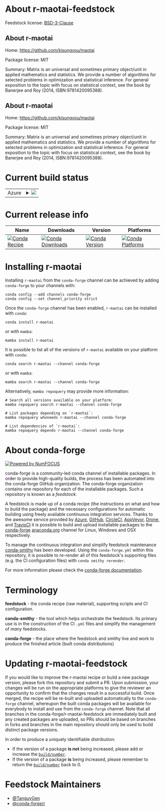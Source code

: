 About r-maotai-feedstock
========================

Feedstock license: [BSD-3-Clause](https://github.com/conda-forge/r-maotai-feedstock/blob/main/LICENSE.txt)


About r-maotai
--------------

Home: https://github.com/kisungyou/maotai

Package license: MIT

Summary: Matrix is an universal and sometimes primary object/unit in applied mathematics and statistics. We provide a number of algorithms for selected problems in optimization and statistical inference. For general exposition to the topic with focus on statistical context, see the book by Banerjee and Roy (2014, ISBN:9781420095388).

About r-maotai
--------------

Home: https://github.com/kisungyou/maotai

Package license: MIT

Summary: Matrix is an universal and sometimes primary object/unit in applied mathematics and statistics. We provide a number of algorithms for selected problems in optimization and statistical inference. For general exposition to the topic with focus on statistical context, see the book by Banerjee and Roy (2014, ISBN:9781420095388).

Current build status
====================


<table>
    
  <tr>
    <td>Azure</td>
    <td>
      <details>
        <summary>
          <a href="https://dev.azure.com/conda-forge/feedstock-builds/_build/latest?definitionId=19845&branchName=main">
            <img src="https://dev.azure.com/conda-forge/feedstock-builds/_apis/build/status/r-maotai-feedstock?branchName=main">
          </a>
        </summary>
        <table>
          <thead><tr><th>Variant</th><th>Status</th></tr></thead>
          <tbody><tr>
              <td>linux_64_r_base4.3</td>
              <td>
                <a href="https://dev.azure.com/conda-forge/feedstock-builds/_build/latest?definitionId=19845&branchName=main">
                  <img src="https://dev.azure.com/conda-forge/feedstock-builds/_apis/build/status/r-maotai-feedstock?branchName=main&jobName=linux&configuration=linux%20linux_64_r_base4.3" alt="variant">
                </a>
              </td>
            </tr><tr>
              <td>linux_64_r_base4.4</td>
              <td>
                <a href="https://dev.azure.com/conda-forge/feedstock-builds/_build/latest?definitionId=19845&branchName=main">
                  <img src="https://dev.azure.com/conda-forge/feedstock-builds/_apis/build/status/r-maotai-feedstock?branchName=main&jobName=linux&configuration=linux%20linux_64_r_base4.4" alt="variant">
                </a>
              </td>
            </tr><tr>
              <td>linux_aarch64_r_base4.3</td>
              <td>
                <a href="https://dev.azure.com/conda-forge/feedstock-builds/_build/latest?definitionId=19845&branchName=main">
                  <img src="https://dev.azure.com/conda-forge/feedstock-builds/_apis/build/status/r-maotai-feedstock?branchName=main&jobName=linux&configuration=linux%20linux_aarch64_r_base4.3" alt="variant">
                </a>
              </td>
            </tr><tr>
              <td>linux_aarch64_r_base4.4</td>
              <td>
                <a href="https://dev.azure.com/conda-forge/feedstock-builds/_build/latest?definitionId=19845&branchName=main">
                  <img src="https://dev.azure.com/conda-forge/feedstock-builds/_apis/build/status/r-maotai-feedstock?branchName=main&jobName=linux&configuration=linux%20linux_aarch64_r_base4.4" alt="variant">
                </a>
              </td>
            </tr><tr>
              <td>osx_64_r_base4.3</td>
              <td>
                <a href="https://dev.azure.com/conda-forge/feedstock-builds/_build/latest?definitionId=19845&branchName=main">
                  <img src="https://dev.azure.com/conda-forge/feedstock-builds/_apis/build/status/r-maotai-feedstock?branchName=main&jobName=osx&configuration=osx%20osx_64_r_base4.3" alt="variant">
                </a>
              </td>
            </tr><tr>
              <td>osx_64_r_base4.4</td>
              <td>
                <a href="https://dev.azure.com/conda-forge/feedstock-builds/_build/latest?definitionId=19845&branchName=main">
                  <img src="https://dev.azure.com/conda-forge/feedstock-builds/_apis/build/status/r-maotai-feedstock?branchName=main&jobName=osx&configuration=osx%20osx_64_r_base4.4" alt="variant">
                </a>
              </td>
            </tr><tr>
              <td>osx_arm64_r_base4.3</td>
              <td>
                <a href="https://dev.azure.com/conda-forge/feedstock-builds/_build/latest?definitionId=19845&branchName=main">
                  <img src="https://dev.azure.com/conda-forge/feedstock-builds/_apis/build/status/r-maotai-feedstock?branchName=main&jobName=osx&configuration=osx%20osx_arm64_r_base4.3" alt="variant">
                </a>
              </td>
            </tr><tr>
              <td>osx_arm64_r_base4.4</td>
              <td>
                <a href="https://dev.azure.com/conda-forge/feedstock-builds/_build/latest?definitionId=19845&branchName=main">
                  <img src="https://dev.azure.com/conda-forge/feedstock-builds/_apis/build/status/r-maotai-feedstock?branchName=main&jobName=osx&configuration=osx%20osx_arm64_r_base4.4" alt="variant">
                </a>
              </td>
            </tr><tr>
              <td>win_64_r_base4.3</td>
              <td>
                <a href="https://dev.azure.com/conda-forge/feedstock-builds/_build/latest?definitionId=19845&branchName=main">
                  <img src="https://dev.azure.com/conda-forge/feedstock-builds/_apis/build/status/r-maotai-feedstock?branchName=main&jobName=win&configuration=win%20win_64_r_base4.3" alt="variant">
                </a>
              </td>
            </tr><tr>
              <td>win_64_r_base4.4</td>
              <td>
                <a href="https://dev.azure.com/conda-forge/feedstock-builds/_build/latest?definitionId=19845&branchName=main">
                  <img src="https://dev.azure.com/conda-forge/feedstock-builds/_apis/build/status/r-maotai-feedstock?branchName=main&jobName=win&configuration=win%20win_64_r_base4.4" alt="variant">
                </a>
              </td>
            </tr>
          </tbody>
        </table>
      </details>
    </td>
  </tr>
</table>

Current release info
====================

| Name | Downloads | Version | Platforms |
| --- | --- | --- | --- |
| [![Conda Recipe](https://img.shields.io/badge/recipe-r--maotai-green.svg)](https://anaconda.org/conda-forge/r-maotai) | [![Conda Downloads](https://img.shields.io/conda/dn/conda-forge/r-maotai.svg)](https://anaconda.org/conda-forge/r-maotai) | [![Conda Version](https://img.shields.io/conda/vn/conda-forge/r-maotai.svg)](https://anaconda.org/conda-forge/r-maotai) | [![Conda Platforms](https://img.shields.io/conda/pn/conda-forge/r-maotai.svg)](https://anaconda.org/conda-forge/r-maotai) |

Installing r-maotai
===================

Installing `r-maotai` from the `conda-forge` channel can be achieved by adding `conda-forge` to your channels with:

```
conda config --add channels conda-forge
conda config --set channel_priority strict
```

Once the `conda-forge` channel has been enabled, `r-maotai` can be installed with `conda`:

```
conda install r-maotai
```

or with `mamba`:

```
mamba install r-maotai
```

It is possible to list all of the versions of `r-maotai` available on your platform with `conda`:

```
conda search r-maotai --channel conda-forge
```

or with `mamba`:

```
mamba search r-maotai --channel conda-forge
```

Alternatively, `mamba repoquery` may provide more information:

```
# Search all versions available on your platform:
mamba repoquery search r-maotai --channel conda-forge

# List packages depending on `r-maotai`:
mamba repoquery whoneeds r-maotai --channel conda-forge

# List dependencies of `r-maotai`:
mamba repoquery depends r-maotai --channel conda-forge
```


About conda-forge
=================

[![Powered by
NumFOCUS](https://img.shields.io/badge/powered%20by-NumFOCUS-orange.svg?style=flat&colorA=E1523D&colorB=007D8A)](https://numfocus.org)

conda-forge is a community-led conda channel of installable packages.
In order to provide high-quality builds, the process has been automated into the
conda-forge GitHub organization. The conda-forge organization contains one repository
for each of the installable packages. Such a repository is known as a *feedstock*.

A feedstock is made up of a conda recipe (the instructions on what and how to build
the package) and the necessary configurations for automatic building using freely
available continuous integration services. Thanks to the awesome service provided by
[Azure](https://azure.microsoft.com/en-us/services/devops/), [GitHub](https://github.com/),
[CircleCI](https://circleci.com/), [AppVeyor](https://www.appveyor.com/),
[Drone](https://cloud.drone.io/welcome), and [TravisCI](https://travis-ci.com/)
it is possible to build and upload installable packages to the
[conda-forge](https://anaconda.org/conda-forge) [anaconda.org](https://anaconda.org/)
channel for Linux, Windows and OSX respectively.

To manage the continuous integration and simplify feedstock maintenance
[conda-smithy](https://github.com/conda-forge/conda-smithy) has been developed.
Using the ``conda-forge.yml`` within this repository, it is possible to re-render all of
this feedstock's supporting files (e.g. the CI configuration files) with ``conda smithy rerender``.

For more information please check the [conda-forge documentation](https://conda-forge.org/docs/).

Terminology
===========

**feedstock** - the conda recipe (raw material), supporting scripts and CI configuration.

**conda-smithy** - the tool which helps orchestrate the feedstock.
                   Its primary use is in the construction of the CI ``.yml`` files
                   and simplify the management of *many* feedstocks.

**conda-forge** - the place where the feedstock and smithy live and work to
                  produce the finished article (built conda distributions)


Updating r-maotai-feedstock
===========================

If you would like to improve the r-maotai recipe or build a new
package version, please fork this repository and submit a PR. Upon submission,
your changes will be run on the appropriate platforms to give the reviewer an
opportunity to confirm that the changes result in a successful build. Once
merged, the recipe will be re-built and uploaded automatically to the
`conda-forge` channel, whereupon the built conda packages will be available for
everybody to install and use from the `conda-forge` channel.
Note that all branches in the conda-forge/r-maotai-feedstock are
immediately built and any created packages are uploaded, so PRs should be based
on branches in forks and branches in the main repository should only be used to
build distinct package versions.

In order to produce a uniquely identifiable distribution:
 * If the version of a package **is not** being increased, please add or increase
   the [``build/number``](https://docs.conda.io/projects/conda-build/en/latest/resources/define-metadata.html#build-number-and-string).
 * If the version of a package **is** being increased, please remember to return
   the [``build/number``](https://docs.conda.io/projects/conda-build/en/latest/resources/define-metadata.html#build-number-and-string)
   back to 0.

Feedstock Maintainers
=====================

* [@TanguyGen](https://github.com/TanguyGen/)
* [@conda-forge/r](https://github.com/orgs/conda-forge/teams/r/)

